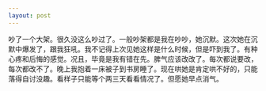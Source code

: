 ```yaml
---
layout: post
---
```


吵了一个大架。很久没这么吵过了。一般吵架都是我在吵吵，她沉默。这次她在沉默中爆发了，跟我狂吼。我不记得上次见她这样是什么时候，但是吓到我了。有种心疼和后悔的感觉。况且，毕竟是我有错在先。脾气应该改改了。每次都说要改，每次都改不了。晚上我抱着一床被子到书房睡了。现在哄她是肯定哄不好的，只能落得自讨没趣。看样子只能等个两三天看看情况了。但愿她早点消气。